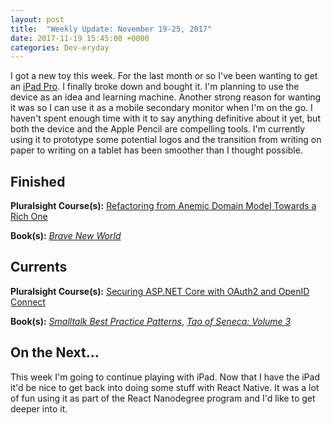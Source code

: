 ```yaml
---
layout: post
title:  "Weekly Update: November 19-25, 2017"
date: 2017-11-19 15:45:00 +0000
categories: Dev-eryday
---
```

I got a new toy this week. For the last month or so I've been wanting to get an [iPad Pro][pro]. I finally broke down and bought it. I'm planning to use the device as an idea and learning machine. Another strong reason for wanting it was so I can use it as a mobile secondary monitor when I'm on the go. I haven't spent enough time with it to say anything definitive about it yet, but both the device and the Apple Pencil are compelling tools. I'm currently using it to prototype some potential logos and the transition from writing on paper to writing on a tablet has been smoother than I thought possible. 

Finished
--------
**Pluralsight Course(s):** [Refactoring from Anemic Domain Model Towards a Rich One][rich]

**Book(s):** *[Brave New World][bnw]*

Currents
--------
**Pluralsight Course(s):**  [Securing ASP.NET Core with OAuth2 and OpenID Connect][secure]

**Book(s):** *[Smalltalk Best Practice Patterns][sbp]*, *[Tao of Seneca: Volume 3][tao]*

On the Next...
--------
This week I'm going to continue playing with iPad. Now that I have the iPad it'd be nice to get back into doing some stuff with React Native. It was a lot of fun using it as part of the React Nanodegree program and I'd like to get deeper into it.

[core]: https://app.pluralsight.com/library/courses/aspdotnetcore-implementing-securing-api/table-of-contents
[sbp]: https://www.amazon.com/Smalltalk-Best-Practice-Patterns-Kent/dp/013476904X
[tao]: https://tim.blog/2017/07/06/tao-of-seneca/
[secure]: https://app.pluralsight.com/library/courses/asp-dotnet-core-oauth2-openid-connect-securing/table-of-contents
[core2]: https://app.pluralsight.com/library/courses/asp-dot-net-core-oauth/table-of-contents
[clean]: https://www.amazon.com/Clean-Architecture-Craftsmans-Software-Structure/dp/0134494164/
[code]: https://www.amazon.com/Clean-Code-Handbook-Software-Craftsmanship/dp/0132350882/
[gat]: https://www.gatsbyjs.org/
[pwg]: https://github.com/jpniederer/PlayingWithGatsby
[tu]: https://www.gatsbyjs.org/tutorial/
[jek]: https://jekyllrb.com/
[gql]: http://graphql.org/
[af]: https://www.amazon.com/Animal-Farm-Fairy-Modern-Classic-ebook/dp/B003K16PUU/
[rich]: https://app.pluralsight.com/library/courses/refactoring-anemic-domain-model/table-of-contents
[ddd]: https://en.wikipedia.org/wiki/Domain-driven_design
[pod]: https://www.codingblocks.net/podcast/why-domain-driven-design/
[dd2]: https://app.pluralsight.com/library/courses/domain-driven-design-in-practice/table-of-contents
[cb]: https://www.codingblocks.net/
[dd3]: https://www.amazon.com/Domain-Driven-Design-Tackling-Complexity-Software/dp/0321125215/
[bnw]: https://www.amazon.com/Brave-New-World-Aldous-Huxley/dp/0060850523/
[pro]: https://www.bhphotovideo.com/c/product/1342184-REG/apple_mpdy2ll_a_10_5_ipad_pro_256gb.html